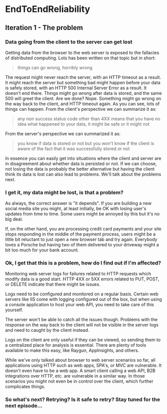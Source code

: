 # EndToEndReliability


## Iteration 1 - The problem


### Data going from the client to the server can get lost

Getting data from the browser to the web server is exposed to the fallacies of distributed computing. Lots has been written on that topic but in short:

> things can go wrong, horribly wrong

The request might never reach the server, with an HTTP timeout as a result. It might reach the server but something bad might happen before your data is safely stored, with an HTTP 500 Internal Server Error as a result. It doesn't end there. Things might go wrong after data is stored, and the same 500 will greet the client. Are we done? Nope. Something might go wrong on the way back to the client, and HTTP timeout again. As you can see, lots of things can happen. From the client's perspective we can summarize it as:

> any non success status code other than 4XX means that you have no idea what happened to your data, it might be safe or it might not

From the server's perspective we can summarized it as:

> you know if data is stored or not but you won't know if the client is aware of the fact that it was successfully stored or not

In essence you can easily get into situations where the client and server are in disagreement about whether data is persisted or not. If we can choose, not losing the data is probably the better alternative but having the client think its data is lost can also lead to problems. We'll talk about the problems next.



### I get it, my data might be lost, is that a problem?

As always, the correct answer is "it depends". If you are building a new social media site you might, at least initially, be OK with losing user's updates from time to time. Some users might be annoyed by this but it's no big deal.

If, on the other hand, you are processing credit card payments and your site stops responding in the middle of the payment process, users might be a little bit reluctant to just open a new browser tab and try again. Everybody loves a Porsche but having two of them delivered to your driveway might a bit too much for your bank account.


### Ok, I get that this is a problem, how do I find out if I'm affected?
  
Monitoring web server logs for failures related to HTTP requests which modify data is a good start. HTTP 4XX or 5XX errors related to PUT, POST, or DELETE indicate that there might be issues. 

Logs need to be configured and monitored on a regular basis. Certain web servers like IIS come with logging configured out of the box, but when using a console application to host your web API, you need to take care of this yourself.

The server won't be able to catch all the issues though. Problems with the response on the way back to the client will not be visible in the server logs and need to caught by the client instead.

Logs on the client are only useful if they can be viewed, so sending them to a centralized place for analysis is essential. There are plenty of tools available to make this easy, like Raygun, AppInsights, and others.

While we've only talked about browser to web server scenarios so far, all applications using HTTP such as web apps, SPA's, or MVC are vulnerable. It doesn't even have to be a web app. A smart client calling a web API, B2B integrations over HTTP, etc. are vulnerable in a similar way. In those scenarios you might not even be in control over the client, which further complicates things.  

### So what's next? Retrying? Is it safe to retry? Stay tuned for the next episode...
